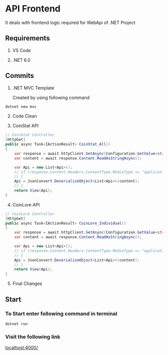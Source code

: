 # API Frontend

It deals with frontend logic required for WebApi of .NET Project


## Requirements

1. VS Code

2. .NET 6.0


## Commits

1. .NET MVC Template

    Created by using following command

```powershell
dotnet new mvc 
```

2. Code Clean

3. CoinStat API

```cs
// CoinStat Controller
[HttpGet]
public async Task<IActionResult> CoinStat_All()
{
    var response = await httpClient.GetAsync(Configuration.GetValue<string>("coinstat"));
    var content = await response.Content.ReadAsStringAsync();

    var Api = new List<Api>();
    // if (response.Content.Headers.ContentType.MediaType == "application/json")
    // {
    Api = JsonConvert.DeserializeObject<List<Api>>(content);
    // }
    return View(Api);
}
```

4. CoinLore API

```cs
// CoinLore Controller
[HttpGet]
public async Task<IActionResult> CoinLore_Individual()
{
    var response = await httpClient.GetAsync(Configuration.GetValue<string>("coinlore"));
    var content = await response.Content.ReadAsStringAsync();

    var Api = new List<Api>();
    // if (response.Content.Headers.ContentType.MediaType == "application/json")
    // {
    Api = JsonConvert.DeserializeObject<List<Api>>(content);
    // }
    return View(Api);
}
```

5. Final Changes


## Start

### To Start enter following command in terminal

```powershell
dotnet run
```

### Visit the following link

[localhost:4000/](https://localhost:4000/)
